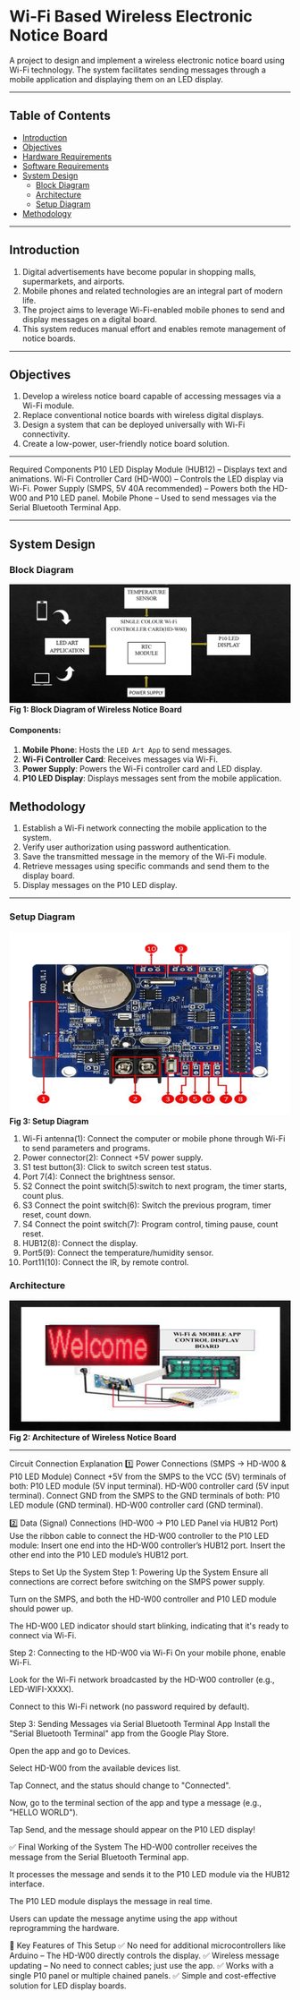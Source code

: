 # Wi-Fi Based Wireless Electronic Notice Board

A project to design and implement a wireless electronic notice board using Wi-Fi technology. The system facilitates sending messages through a mobile application and displaying them on an LED display.

---

## Table of Contents
- [Introduction](#introduction)
- [Objectives](#objectives)
- [Hardware Requirements](#hardware-requirements)
- [Software Requirements](#software-requirements)
- [System Design](#system-design)
  - [Block Diagram](#block-diagram)
  - [Architecture](#architecture)
  - [Setup Diagram](#setup-diagram)
- [Methodology](#methodology)

---

## Introduction
1. Digital advertisements have become popular in shopping malls, supermarkets, and airports.  
2. Mobile phones and related technologies are an integral part of modern life.  
3. The project aims to leverage Wi-Fi-enabled mobile phones to send and display messages on a digital board.  
4. This system reduces manual effort and enables remote management of notice boards.

---

## Objectives
1. Develop a wireless notice board capable of accessing messages via a Wi-Fi module.
2. Replace conventional notice boards with wireless digital displays.
3. Design a system that can be deployed universally with Wi-Fi connectivity.
4. Create a low-power, user-friendly notice board solution.

---

Required Components
P10 LED Display Module (HUB12) – Displays text and animations.
Wi-Fi Controller Card (HD-W00) – Controls the LED display via Wi-Fi.
Power Supply (SMPS, 5V 40A recommended) – Powers both the HD-W00 and P10 LED panel.
Mobile Phone – Used to send messages via the Serial Bluetooth Terminal App.

---

## System Design

### Block Diagram
![Block Diagram](Block%20Diagram.png)  
**Fig 1: Block Diagram of Wireless Notice Board**

#### Components:
1. **Mobile Phone**: Hosts the `LED Art App` to send messages.  
2. **Wi-Fi Controller Card**: Receives messages via Wi-Fi.  
3. **Power Supply**: Powers the Wi-Fi controller card and LED display.  
4. **P10 LED Display**: Displays messages sent from the mobile application.
   
## Methodology
1. Establish a Wi-Fi network connecting the mobile application to the system.
2. Verify user authorization using password authentication.
3. Save the transmitted message in the memory of the Wi-Fi module.
4. Retrieve messages using specific commands and send them to the display board.
5. Display messages on the P10 LED display.
---

### Setup Diagram
![Setup Diagram](Set%20up%20Diagram.png)  
**Fig 3: Setup Diagram**
1. Wi-Fi antenna(1): Connect the computer or mobile phone through Wi-Fi to send
parameters and programs.
2. Power connector(2): Connect +5V power supply.
3. S1 test button(3): Click to switch screen test status.
4. Port 7(4): Connect the brightness sensor.
5. S2 Connect the point switch(5):switch to next program, the timer starts, count plus.
6. S3 Connect the point switch(6): Switch the previous program, timer reset, count
down.
7. S4 Connect the point switch(7): Program control, timing pause, count reset.
8. HUB12(8): Connect the display.
9. Port5(9): Connect the temperature/humidity sensor.
10. Port11(10): Connect the IR, by remote control.

### Architecture
![Architecture](Architecture.png)  
**Fig 2: Architecture of Wireless Notice Board**

---
Circuit Connection Explanation
1️⃣ Power Connections (SMPS → HD-W00 & P10 LED Module)
    Connect +5V from the SMPS to the VCC (5V) terminals of both:
    P10 LED module (5V input terminal).
    HD-W00 controller card (5V input terminal).
    Connect GND from the SMPS to the GND terminals of both:
    P10 LED module (GND terminal).
    HD-W00 controller card (GND terminal).

2️⃣ Data (Signal) Connections (HD-W00 → P10 LED Panel via HUB12 Port)
    Use the ribbon cable to connect the HD-W00 controller to the P10 LED module:
    Insert one end into the HD-W00 controller’s HUB12 port.
    Insert the other end into the P10 LED module’s HUB12 port.

  Steps to Set Up the System
  Step 1: Powering Up the System
  Ensure all connections are correct before switching on the SMPS power supply.
  
  Turn on the SMPS, and both the HD-W00 controller and P10 LED module should power up.
  
  The HD-W00 LED indicator should start blinking, indicating that it's ready to connect via Wi-Fi.
  
  Step 2: Connecting to the HD-W00 via Wi-Fi
  On your mobile phone, enable Wi-Fi.
  
  Look for the Wi-Fi network broadcasted by the HD-W00 controller (e.g., LED-WIFI-XXXX).
  
  Connect to this Wi-Fi network (no password required by default).
  
  Step 3: Sending Messages via Serial Bluetooth Terminal App
  Install the "Serial Bluetooth Terminal" app from the Google Play Store.
  
  Open the app and go to Devices.
  
  Select HD-W00 from the available devices list.
  
  Tap Connect, and the status should change to "Connected".
  
  Now, go to the terminal section of the app and type a message (e.g., "HELLO WORLD").
  
  Tap Send, and the message should appear on the P10 LED display!
  
  ✅ Final Working of the System
  The HD-W00 controller receives the message from the Serial Bluetooth Terminal app.
  
  It processes the message and sends it to the P10 LED module via the HUB12 interface.
  
  The P10 LED module displays the message in real time.
  
  Users can update the message anytime using the app without reprogramming the hardware.
  
  🎯 Key Features of This Setup
  ✅ No need for additional microcontrollers like Arduino – The HD-W00 directly controls the display.
  ✅ Wireless message updating – No need to connect cables; just use the app.
  ✅ Works with a single P10 panel or multiple chained panels.
  ✅ Simple and cost-effective solution for LED display boards.




